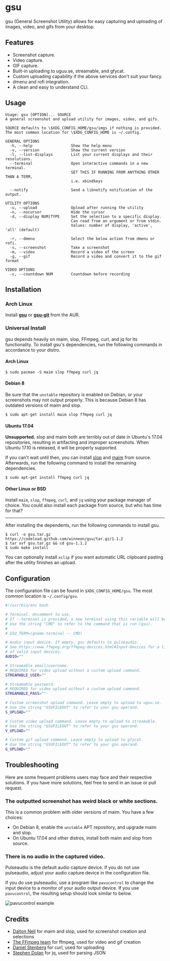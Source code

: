 # gsu

gsu (General Screenshot Utility) allows for easy capturing and uploading of images, video, and gifs from your desktop.

## Features

* Screenshot capture.
* Video capture.
* GIF capture.
* Built-in uploading to uguu.se, streamable, and gfycat.
* Custom uploading capability if the above services don't suit your fancy.
* dmenu and rofi integration.
* A clean and easy to understand CLI.

## Usage

```
Usage: gsu [OPTION]... SOURCE
A general screenshot and upload utility for images, video, and gifs.

SOURCE defaults to \$XDG_CONFIG_HOME/gsu/imgs if nothing is provided.
The most common location for \$XDG_CONFIG_HOME is ~/.config.

GENERAL OPTIONS
  -h, --help                 Show the help menu
  -v, --version              Show the current version
  -l, --list-displays        List your current displays and their resolutions.
  --terminal                 Open interactive commands in a new terminal.
                             SET THIS IF RUNNING FROM ANYTHING OTHER THAN A TERM,
                             i.e. xbindkeys

  --notify                   Send a libnotify notification of the output.

UTILITY OPTIONS
  -u, --upload               Upload after running the utility
  -n, --nocursor             Hide the cursor
  -d, --display NUM|TYPE     Set the selection to a specific display.
                             Can read from an argument or from stdin.
                             Values: number of display, 'active', 'all' (default)

  -r, --dmenu                Select the below action from dmenu or rofi.
  -s, --screenshot           Take a screenshot
  -m, --video                Record a video of the screen
  -g, --gif                  Record a video and convert it to the gif format

VIDEO OPTIONS
  -c, --countdown NUM        Countdown before recording
```

## Installation

### Arch Linux

Install **[gsu]** or **[gsu-git]** from the AUR.

[gsu]: https://aur.archlinux.org/packages/gsu/
[gsu-git]: https://aur.archlinux.org/packages/gsu-git/

### Universal Install

gsu depends heavily on maim, slop, FFmpeg, curl, and jq for its functionality. To install gsu's dependencies, run the following commands in accordance to your distro.

#### Arch Linux

```
$ sudo pacman -S maim slop ffmpeg curl jq
```

#### Debian 8

Be sure that the `unstable` repository is enabled on Debian, or your screenshots may not output properly. This is because Debian 8 has outdated versions of maim and slop.

```
$ sudo apt-get install maim slop ffmpeg curl jq
```

#### Ubuntu 17.04

**Unsupported.** slop and maim both are terribly out of date in Ubuntu's 17.04 repositories, resulting in artifacting and improper screenshots. When Ubuntu 17.10 is released, it will be properly supported.

If you can't wait until then, you can install [slop] and [maim] from source. Afterwards, run the following command to install the remaining dependencies.

```
$ sudo apt-get install ffmpeg curl jq
```

[slop]: https://github.com/naelstrof/slop#install-using-cmake-requires-cmake
[maim]: https://github.com/naelstrof/maim#install-using-your-package-manager-preferred

#### Other Linux or BSD

Install `maim`, `slop`, `ffmpeg`, `curl`, and `jq` using your package manager of choice. You could also install each package from source, but who has time for that?

---

After installing the dependents, run the following commands to install gsu.

```
$ curl -o gsu.tar.gz https://codeload.github.com/winneon/gsu/tar.gz/1.1.2
$ tar xvf gsu.tar.gz && cd gsu-1.1.2
$ sudo make install
```

You can optionally install `xclip` if you want automatic URL clipboard pasting after the utility finishes an upload.

## Configuration

The configuration file can be found in `$XDG_CONFIG_HOME/gsu`. The most common location is `~/.config/gsu`.

```bash
#!/usr/bin/env bash

# Terminal. Uncomment to use.
# If --terminal is provided, a new terminal using this variable will be opened.
# Use the string "CMD" to refer to the command that is run (gsu).
#
# GSU_TERM=(gnome-terminal -- CMD)

# Audio input device. If empty, gsu defaults to pulseaudio.
# See https://www.ffmpeg.org/ffmpeg-devices.html#Input-Devices for a list
# of valid input devices.
AUDIO=""

# Streamable email/username.
# REQUIRED for video upload without a custom upload command.
STREAMABLE_USER=""

# Streamable password.
# REQUIRED for video upload without a custom upload command.
STREAMABLE_PASS=""

# Custom screenshot upload command. Leave empty to upload to uguu.se.
# Use the string "GSUFILEOUT" to refer to your gsu operand.
S_UPLOAD=""

# Custom video upload command. Leave empty to upload to streamable.
# Use the string "GSUFILEOUT" to refer to your gsu operand.
V_UPLOAD=""

# Custom gif upload command. Leave empty to upload to gfycat.
# Use the string "GSUFILEOUT" to refer to your gsu operand.
G_UPLOAD=""

```

## Troubleshooting

Here are some frequent problems users may face and their respective solutions. If you have more solutions, feel free to send in an issue or pull request.

### The outputted screenshot has weird black or white sections.

This is a common problem with older versions of maim. You have a few choices:

* On Debian 8, enable the `unstable` APT repository, and upgrade maim and slop.
* On Ubuntu 17.04 and other distros, install both maim and slop from source.

### There is no audio in the captured video.

Pulseaudio is the default audio capture device. If you do not use pulseaudio, adjust your audio capture device in the configuration file.

If you do use pulseaudio, use a program like `pavucontrol` to change the input device to a monitor of your audio output device. If you use `pavucontrol`, the resulting setup should look similar to below.

![pavucontrol example](http://i.imgur.com/qbN5741.png)

## Credits

* [Dalton Nell](https://github.com/naelstrof) for maim and slop, used for screenshot creation and selections
* [The FFmpeg team](https://ffmpeg.org/) for ffmpeg, used for video and gif creation
* [Daniel Stenberg](https://github.com/bagder) for curl, used for uploading
* [Stephen Dolan](https://github.com/stedolan) for jq, used for parsing JSON

